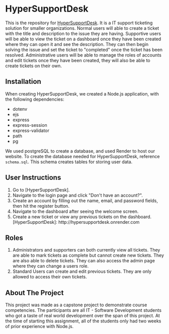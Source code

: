 # HyperSupportDesk
This is the repository for [HyperSupportDesk]([url](https://hypersupportdesk.onrender.com/)). It is a IT support ticketing solution for smaller organizations. Normal  users will able to create a ticket with the title and description to the issue they are having. Supportive users will be able to view the ticket on a dashboard once they have been created where they can open it and see the description. They can then begin solving the issue and set the ticket to "completed" once the ticket has been resolved. Administrative users will be able to manage the roles of accounts and edit tickets once they have been created, they will also be able to create tickets on their own.

## Installation
When creating HyperSupportDesk, we created a Node.js application, with the following dependencies:
- dotenv
- ejs
- express
- express-session
- express-validator
- path
- pg

We used postgreSQL to create a database, and used Render to host our website.
To create the database needed for HyperSupportDesk, reference <code>schema.sql</code>.
This schema creates tables for storing user data.

## User Instructions
<ol>
  <li>Go to [HyperSupportDesk].</li>
  <li>Navigate to the login page and click "Don't have an account?".</li>
  <li>Create an account by filling out the name, email, and password fields, then hit the register button.</li>
  <li>Navigate to the dashboard after seeing the welcome screen.</li>
  <li>Create a new ticket or view any previous tickets on the dashboard.</li>
  [HyperSupportDesk]: http://hypersupportdesk.onrender.com
</ol>

## Roles
<ol>
  <li>Administrators and supporters can both currently view all tickets. They are able to mark tickets as complete but cannot create new tickets. They are also able to delete tickets. They can also access the admin page where they can change a users role.</li>
  <li>Standard Users can create and edit previous tickets. They are only allowed to access their own tickets.</li>
</ol>

## About The Project
This project was made as a capstone project to demonstrate course competencies.
The participants are all IT - Software Development students who got a taste of real world development over the span of this project. At the time of starting this assignment, all of the students only had two weeks of prior experience with Node.js.
